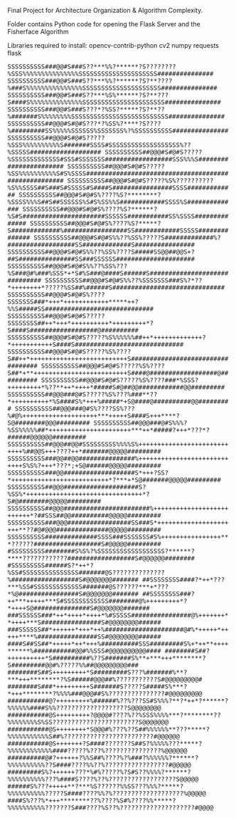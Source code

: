 Final Project for Architecture Organization & Algorithm Complexity.

Folder contains Python code for opening the Flask Server and the Fisherface Algorithm

Libraries required to install:
opencv-contrib-python
cv2
numpy
requests
flask

<tt>
SSSSSSSSSS###@@#S###S??***%%?******?S????????%SSS%%%%%%%%%%%%%%%SSSSSSSSSSSSSSSSSSSSS###############
SSSSSSSSSS###@@#S###S??***%%?******?S?**????%###S%%%%%%%%%%%%%%%SSSSSSSSSSSSSSSSSSSSS###############
SSSSSSSSSS###@@#S###S??***%S%******?S?**???S####S%%%%%%%%%%%%%%SSSSSSSSSSSSSSSSSSSSSS###############
SSSSSSSSSS###@@#S###S???*?%SS?*****?S?**??%#######S%%%%%%%%SSSSSSSSSSSSSSSSSSSSSSSSSS###############
SSSSSSSSSS##@@@#S#@#S???*?%SS%?****?S????%#########SS%%%%%SSSSSS%SSSSSSS%?%SSSSSSSSSS###############
SSSSSSSSSS##@@@#S#@#S?????%SSS%%%%%%%%%%S#######SSSS#SSSSSSSSSSSSSSSSSSS%??%SSSSS###################
SSSSSSSSSS##@@@#S#@#S?????%SSSSSSSSSSSSS#SSS#SSSSSSS##################SSS%%%S#######################
SSSSSSSSSS##@@@#S#@#S?????%SS%%%%%%%%%%S#S%SSSS#####################################################
SSSSSSSSSS##@@@#S#@#S?????%S%??????????%S%%SSSS##S###S#SSSSS#S####S################SSSS#############
SSSSSSSSSS##@@@#S#@#S%????%S?********?%SSSS%%%S##S##SSSSSS%S#S%SS%%S############SSSS%S##############
SSSSSSSSSS##@@@#S#@#S%????%S?******?%S#S######################SSSSSS###########SS%SSSS##############
SSSSSSSSSS##@@@#S#@#S%????%S?*****?S#############%#################SS############SSSSS##############
SSSSSSSSSS##@@@#S#@#S%%??%SS%?????S#############%?##################SS#############S################
SSSSSSSSSS##@@@#S#@#S%%??%SS%????S#####SS@@##@@S+?##S###############SS###SSSSSS#####################
SSSSSSSSSS##@@@#S#@#S%%??%SS%???%S###@#%###%SSS*+*S#%S###@####S######S##############################
SSSSSSSSSS##@@@#S#@#S%%??%SSSSSSS###S%?*??*++++++++*?????%SS##%######S##############################
SSSSSSSSSS##@@@#S#@#S%????SSSSSSS###*+++*++++++++++++*****++?%%S#####SS#############################
SSSSSSSSSS##@@@#S#@#S?????SSSSSSSS##++*+++*++++++++++*+++++++++*?S####S##################@##########
SSSSSSSSSS##@@@#S#@#S?????%S%%%%%%##++*+++++++++++++?*+++++++++++S####S#############################
SSSSSSSSSS##@@@#S#@#S?????%S%????S##++*++++++++++++++++++++++++++S##################################
SSSSSSSSSS##@@@#S#@#S?????%S%????S##*+**+++++++++++++++++++++++++S####@##################@##########
SSSSSSSSSS##@@@#S#@#S?????%S%????###*%SSS?+++++++++*%??**++*++++*#####S#@##@@############@@#########
SSSSSSSSSS##@@@###@#S?????%S%???%###**??*++++++++++*%S####S%*+++%#####*+S@####@##########@@#########
SSSSSSSSSS##@@@###@#S%????SS%???%#@%++++++++++++++++++++***+++++S####S+++****?S@########@@@#########
SSSSSSSSSS##@@@###@#S%%%?%SS%%%%%##*++++++++++++++++++++++***++*#####?+++*???*?######@@@@@@#########
SSSSSSSSSS##@@@##@@#SSSSSSSSS%%%%S%++++++++++++++++++++++++++++%##@@S+++????++*#######@@@@@#########
SSSSSSSSSS###@@##@@###############%++++++++++++++++++++++++++++S%S%?+++*???*;+S@######@@@@@#########
SSSSSSSSSS###@@###################S*+++?SS?*++++++++++++++++++++++++++*?***+*S@#######@@@@@#########
SSSSSSSSSS##@@@####################S?%SS%*+++++++++++++++++++++++++++++++*?S#@########@@@@@#########
SSSSSSSSSS##@@@#######################%++++++++++++++++++++++++++*?##SSS##@@##########@@@@@#########
SSSSSSSSSS###@@@#################SS###S*++++++++++++++++++++++**??#@#@@@##############@@@@@#########
SSSSSSSSSS##############SSSS###SSSSSSS#S%++++++++++++++++***??????##################S#@@@@@#########
#SSSSSSSSS########S%S%?%SSSSSSSSSSSSSSSSSS?******?****????????????##################S#@@@@@@########
#SSSSSSSSS######S?*++*?%SS#SSSSSSSSSSSSSSS#######@S??????????????%##################S#@@@@@@@#######
##SSSSSSSS####?*++*???***%SS#SSSSSSSSSSSSS#######@S??????***+*???*%@################S#@@@@@@@#######
##SSSSSSSS###?++***+++++***S#SSSSSSSSSSSS########@%+++++++++*?*++++S@###############S#@@@@@@@#######
###SSSSSS###*++*++++*++++*%#SSSSS################@%+++++++**++++***S################S#@@@@@@@@######
###SSSSSS##*++++++*+++*++%#####################@#%*+++++*+++++****%################SS#@@@@@@@@######
####S##SS##*+++++*++*+++%##########SSS#########S%+*++**++++******%###########@@#%%SSS#@@@@@@@@@@####
########S##?++++++++++*S##########%??S#######S%**+***+++********?S#########@@#%?????%%##@@@@@@@@@###
########S##S+++++++++*S#########S???%#######%**?***+++********?%S######@@@##%???????????S#@@@@@@@@@#
########S###*+++++++++S#######S?????S#####S%***?*+++********?%%%%###@@@##S%???????????????#@@@@@@@@@
###########@?+++++++++%######%??%???SS#S%%%?**?*++*?******?%%%%%%####S%%???????????????????S@@@@@@@@
###########@S+++++++++?@@@@#????%??%SSS%%%%***?********??%%%%%%%%S%SS???????????????????????S@@@@@@@
###########@S++++++++*S@@@#%???%??S##%%%%%%**???*****?%%%%%%%%%%%S##%????????????????????????#@@@@@@
###########@S+++++++?S####???????S##S?%%%%%???*****?%%%%%%%%%%%%####?????%???%???????????????%@@@@@@
##########@#?++++++?%%S##%????%?%###?%%%%%%?******?%%%%%%%%%%??S####????%%??%?????????????????#@@@@@
#########S%?++++++???*%#%?????%?S#S??%%%%?******?%%%%%%%%%%???%####S????%??%??????????????????S@@@@@
######S%???+++++**?***%S??????%%SS???%%%?*****?%%%%%%%%%%?????S####????%%?%???????????????????%@@@@@
####S%???%*+++********??%????%S#%????%%*****?%%%%%%%%%%???????S###????%S??%????????????????????#@@@@
</tt>
